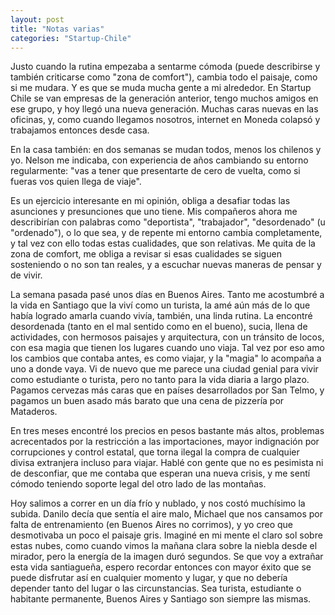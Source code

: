 ```yaml
---
layout: post
title: "Notas varias"
categories: "Startup-Chile"
---
```


Justo cuando la rutina empezaba a sentarme cómoda (puede describirse y también
criticarse como "zona de comfort"), cambia todo el paisaje, como si me mudara.
Y es que se muda mucha gente a mi alrededor. En Startup Chile se van empresas
de la generación anterior, tengo muchos amigos en ese grupo, y hoy llegó una
nueva generación. Muchas caras nuevas en las oficinas, y, como cuando llegamos
nosotros, internet en Moneda colapsó y trabajamos entonces desde casa.

En la casa también: en dos semanas se mudan todos, menos los chilenos y yo.
Nelson me indicaba, con experiencia de años cambiando su entorno regularmente:
"vas a tener que presentarte de cero de vuelta, como si fueras vos quien llega
de viaje".

Es un ejercicio interesante en mi opinión, obliga a desafiar todas las
asunciones y presunciones que uno tiene. Mis compañeros ahora me describirían
con palabras como "deportista", "trabajador", "desordenado" (u "ordenado"), o
lo que sea, y de repente mi entorno cambia completamente, y tal vez con ello
todas estas cualidades, que son relativas. Me quita de la zona de comfort, me
obliga a revisar si esas cualidades se siguen sosteniendo o no son tan reales,
y a escuchar nuevas maneras de pensar y de vivir.

La semana pasada pasé unos días en Buenos Aires. Tanto me acostumbré a la vida
en Santiago que la viví como un turista, la amé aún más de lo que había
logrado amarla cuando vivía, también, una linda rutina. La encontré
desordenada (tanto en el mal sentido como en el bueno), sucia, llena de
actividades, con hermosos paisajes y arquitectura, con un tránsito de locos,
con esa magia que tienen los lugares cuando uno viaja. Tal vez por eso amo los
cambios que contaba antes, es como viajar, y la "magia" lo acompaña a uno a
donde vaya. Vi de nuevo que me parece una ciudad genial para vivir como
estudiante o turista, pero no tanto para la vida diaria a largo plazo. Pagamos
cervezas más caras que en países desarrollados por San Telmo, y pagamos un
buen asado más barato que una cena de pizzería por Mataderos.

En tres meses encontré los precios en pesos bastante más altos, problemas
acrecentados por la restricción a las importaciones, mayor indignación por
corrupciones y control estatal, que torna ilegal la compra de cualquier divisa
extranjera incluso para viajar. Hablé con gente que no es pesimista ni de
desconfiar, que me contaba que esperan una nueva crisis, y me sentí cómodo
teniendo soporte legal del otro lado de las montañas.

Hoy salimos a correr en un día frío y nublado, y nos costó muchísimo la
subida. Danilo decía que sentía el aire malo, Michael que nos cansamos por
falta de entrenamiento (en Buenos Aires no corrimos), y yo creo que
desmotivaba un poco el paisaje gris. Imaginé en mi mente el claro sol sobre
estas nubes, como cuando vimos la mañana clara sobre la niebla desde el
mirador, pero la energía de la imagen duró segundos. Se que voy a extrañar
esta vida santiagueña, espero recordar entonces con mayor éxito que se puede
disfrutar así en cualquier momento y lugar, y que no debería depender tanto
del lugar o las circunstancias. Sea turista, estudiante o habitante
permanente, Buenos Aires y Santiago son siempre las mismas.
